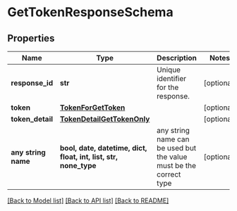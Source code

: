 # GetTokenResponseSchema


## Properties
Name | Type | Description | Notes
------------ | ------------- | ------------- | -------------
**response_id** | **str** | Unique identifier for the response.  | [optional] 
**token** | [**TokenForGetToken**](TokenForGetToken.md) |  | [optional] 
**token_detail** | [**TokenDetailGetTokenOnly**](TokenDetailGetTokenOnly.md) |  | [optional] 
**any string name** | **bool, date, datetime, dict, float, int, list, str, none_type** | any string name can be used but the value must be the correct type | [optional]

[[Back to Model list]](../README.md#documentation-for-models) [[Back to API list]](../README.md#documentation-for-api-endpoints) [[Back to README]](../README.md)


